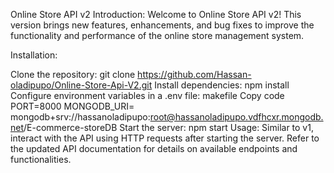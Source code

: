 Online Store API v2
Introduction:
Welcome to Online Store API v2! This version brings new features, enhancements, and bug fixes to improve the functionality and performance of the online store management system.

Installation:

Clone the repository: git clone https://github.com/Hassan-oladipupo/Online-Store-Api-V2.git
Install dependencies: npm install
Configure environment variables in a .env file:
makefile
Copy code
PORT=8000
MONGODB_URI= mongodb+srv://hassanoladipupo:root@hassanoladipupo.vdfhcxr.mongodb.net/E-commerce-storeDB
Start the server: npm start
Usage:
Similar to v1, interact with the API using HTTP requests after starting the server. Refer to the updated API documentation for details on available endpoints and functionalities.
